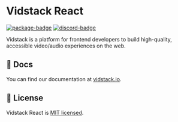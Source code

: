 # Vidstack React

[![package-badge]][package]
[![discord-badge]][discord]

Vidstack is a platform for frontend developers to build high-quality, accessible video/audio
experiences on the web.

## 📖 Docs

You can find our documentation at [vidstack.io](https://www.vidstack.io).

## 📝 License

Vidstack React is [MIT licensed](./LICENSE).

[vime]: https://github.com/vime-js/vime
[plyr]: https://github.com/sampotts/plyr
[package]: https://www.npmjs.com/package/@vidstack/react
[package-badge]: https://img.shields.io/npm/v/@vidstack/react?style=flat-square
[discord]: https://discord.gg/QAjfh2gZE4
[discord-badge]: https://img.shields.io/discord/742612686679965696?color=%235865F2&label=%20&logo=discord&logoColor=white&style=flat-square
[discussions]: https://github.com/vidstack/vidstack/discussions
